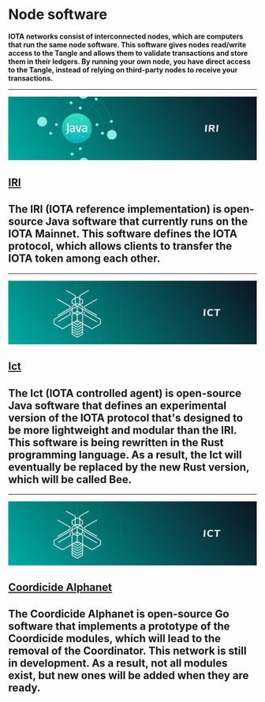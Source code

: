 # Node software

**IOTA networks consist of interconnected nodes, which are computers that run the same node software. This software gives nodes read/write access to the Tangle and allows them to validate transactions and store them in their ledgers. By running your own node, you have direct access to the Tangle, instead of relying on third-party nodes to receive your transactions.**

-------------------------
![IRI](../images/IRI.png)
## [IRI](../iri/0.1/introduction/overview.md)
The IRI (IOTA reference implementation) is open-source Java software that currently runs on the IOTA Mainnet. This software defines the IOTA protocol, which allows clients to transfer the IOTA token among each other.
-------------------------

-------------------------
![Ict](../images/Ict.png)
## [Ict](../ict/0.1/introduction/overview.md)
The Ict (IOTA controlled agent) is open-source Java software that defines an **experimental** version of the IOTA protocol that's designed to be more lightweight and modular than the IRI. This software is being rewritten in the Rust programming language. As a result, the Ict will eventually be replaced by the new Rust version, which will be called **Bee**.
-------------------------

-------------------------
![Coordicide Alphanet](../images/Ict.png)
## [Coordicide Alphanet](../ict/0.1/introduction/overview.md)
The Coordicide Alphanet is open-source Go software that implements a prototype of the Coordicide modules, which will lead to the removal of the Coordinator. This network is still in development. As a result, not all modules exist, but new ones will be added when they are ready.
-------------------------
